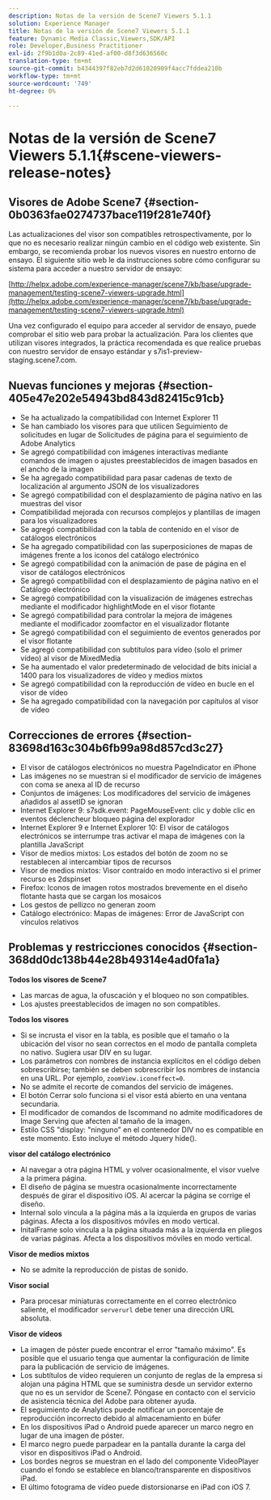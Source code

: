 ```yaml
---
description: Notas de la versión de Scene7 Viewers 5.1.1
solution: Experience Manager
title: Notas de la versión de Scene7 Viewers 5.1.1
feature: Dynamic Media Classic,Viewers,SDK/API
role: Developer,Business Practitioner
exl-id: 2f9b1d0a-2c89-41ed-af00-d8f3d636560c
translation-type: tm+mt
source-git-commit: b4344397f82eb7d2d61020909f4acc7fddea210b
workflow-type: tm+mt
source-wordcount: '749'
ht-degree: 0%

---
```


# Notas de la versión de Scene7 Viewers 5.1.1{#scene-viewers-release-notes}

## Visores de Adobe Scene7 {#section-0b0363fae0274737bace119f281e740f}

Las actualizaciones del visor son compatibles retrospectivamente, por lo que no es necesario realizar ningún cambio en el código web existente. Sin embargo, se recomienda probar los nuevos visores en nuestro entorno de ensayo. El siguiente sitio web le da instrucciones sobre cómo configurar su sistema para acceder a nuestro servidor de ensayo:

[http://helpx.adobe.com/experience-manager/scene7/kb/base/upgrade-management/testing-scene7-viewers-upgrade.html](http://helpx.adobe.com/experience-manager/scene7/kb/base/upgrade-management/testing-scene7-viewers-upgrade.html)

Una vez configurado el equipo para acceder al servidor de ensayo, puede comprobar el sitio web para probar la actualización. Para los clientes que utilizan visores integrados, la práctica recomendada es que realice pruebas con nuestro servidor de ensayo estándar y s7is1-preview-staging.scene7.com.

## Nuevas funciones y mejoras {#section-405e47e202e54943bd843d82415c91cb}

* Se ha actualizado la compatibilidad con Internet Explorer 11
* Se han cambiado los visores para que utilicen Seguimiento de solicitudes en lugar de Solicitudes de página para el seguimiento de Adobe Analytics
* Se agregó compatibilidad con imágenes interactivas mediante comandos de imagen o ajustes preestablecidos de imagen basados en el ancho de la imagen
* Se ha agregado compatibilidad para pasar cadenas de texto de localización al argumento JSON de los visualizadores
* Se agregó compatibilidad con el desplazamiento de página nativo en las muestras del visor
* Compatibilidad mejorada con recursos complejos y plantillas de imagen para los visualizadores
* Se agregó compatibilidad con la tabla de contenido en el visor de catálogos electrónicos
* Se ha agregado compatibilidad con las superposiciones de mapas de imágenes frente a los iconos del catálogo electrónico
* Se agregó compatibilidad con la animación de pase de página en el visor de catálogos electrónicos
* Se agregó compatibilidad con el desplazamiento de página nativo en el Catálogo electrónico
* Se agregó compatibilidad con la visualización de imágenes estrechas mediante el modificador highlightMode en el visor flotante
* Se agregó compatibilidad para controlar la mejora de imágenes mediante el modificador zoomfactor en el visualizador flotante
* Se agregó compatibilidad con el seguimiento de eventos generados por el visor flotante
* Se agregó compatibilidad con subtítulos para vídeo (solo el primer vídeo) al visor de MixedMedia
* Se ha aumentado el valor predeterminado de velocidad de bits inicial a 1400 para los visualizadores de vídeo y medios mixtos
* Se agregó compatibilidad con la reproducción de vídeo en bucle en el visor de vídeo
* Se ha agregado compatibilidad con la navegación por capítulos al visor de vídeo

## Correcciones de errores {#section-83698d163c304b6fb99a98d857cd3c27}

* El visor de catálogos electrónicos no muestra PageIndicator en iPhone
* Las imágenes no se muestran si el modificador de servicio de imágenes con coma se anexa al ID de recurso
* Conjuntos de imágenes: Los modificadores del servicio de imágenes añadidos al assetID se ignoran
* Internet Explorer 9: s7sdk.event: PageMouseEvent: clic y doble clic en eventos déclencheur bloqueo página del explorador
* Internet Explorer 9 e Internet Explorer 10: El visor de catálogos electrónicos se interrumpe tras activar el mapa de imágenes con la plantilla JavaScript
* Visor de medios mixtos: Los estados del botón de zoom no se restablecen al intercambiar tipos de recursos
* Visor de medios mixtos: Visor contraído en modo interactivo si el primer recurso es 2dspinset
* Firefox: Iconos de imagen rotos mostrados brevemente en el diseño flotante hasta que se cargan los mosaicos
* Los gestos de pellizco no generan zoom
* Catálogo electrónico: Mapas de imágenes: Error de JavaScript con vínculos relativos

## Problemas y restricciones conocidos {#section-368dd0dc138b44e28b49314e4ad0fa1a}

**Todos los visores de Scene7**

* Las marcas de agua, la ofuscación y el bloqueo no son compatibles.
* Los ajustes preestablecidos de imagen no son compatibles.

**Todos los visores**

* Si se incrusta el visor en la tabla, es posible que el tamaño o la ubicación del visor no sean correctos en el modo de pantalla completa no nativo. Sugiera usar DIV en su lugar.
* Los parámetros con nombres de instancia explícitos en el código deben sobrescribirse; también se deben sobrescribir los nombres de instancia en una URL. Por ejemplo, `zoomView.iconeffect=0`.
* No se admite el recorte de comandos del servicio de imágenes.
* El botón Cerrar solo funciona si el visor está abierto en una ventana secundaria.
* El modificador de comandos de Iscommand no admite modificadores de Image Serving que afecten al tamaño de la imagen.
* Estilo CSS &quot;display: &quot;ninguno&quot; en el contenedor DIV no es compatible en este momento. Esto incluye el método Jquery hide().

**visor del catálogo electrónico**

* Al navegar a otra página HTML y volver ocasionalmente, el visor vuelve a la primera página.
* El diseño de página se muestra ocasionalmente incorrectamente después de girar el dispositivo iOS. Al acercar la página se corrige el diseño.
* Internal solo vincula a la página más a la izquierda en grupos de varias páginas. Afecta a los dispositivos móviles en modo vertical.
* InitalFrame solo vincula a la página situada más a la izquierda en pliegos de varias páginas. Afecta a los dispositivos móviles en modo vertical.

**Visor de medios mixtos**

* No se admite la reproducción de pistas de sonido.

**Visor social**

* Para procesar miniaturas correctamente en el correo electrónico saliente, el modificador `serverurl` debe tener una dirección URL absoluta.

**Visor de vídeos**

* La imagen de póster puede encontrar el error &quot;tamaño máximo&quot;. Es posible que el usuario tenga que aumentar la configuración de límite para la publicación de servicio de imágenes.
* Los subtítulos de vídeo requieren un conjunto de reglas de la empresa si alojan una página HTML que se suministra desde un servidor externo que no es un servidor de Scene7. Póngase en contacto con el servicio de asistencia técnica del Adobe para obtener ayuda.
* El seguimiento de Analytics puede notificar un porcentaje de reproducción incorrecto debido al almacenamiento en búfer
* En los dispositivos iPad o Android puede aparecer un marco negro en lugar de una imagen de póster.
* El marco negro puede parpadear en la pantalla durante la carga del visor en dispositivos iPad o Android.
* Los bordes negros se muestran en el lado del componente VideoPlayer cuando el fondo se establece en blanco/transparente en dispositivos iPad.
* El último fotograma de vídeo puede distorsionarse en iPad con iOS 7.
